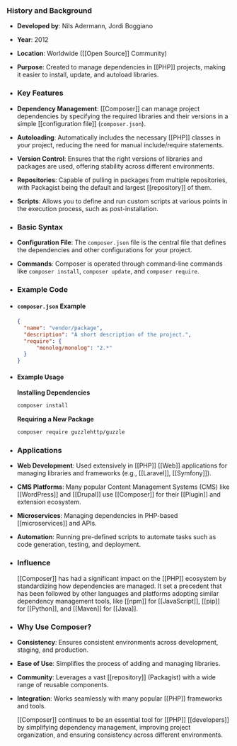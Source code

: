 ### **History and Background**
- **Developed by**: Nils Adermann, Jordi Boggiano
- **Year**: 2012
- **Location**: Worldwide ([[Open Source]] Community)
- **Purpose**: Created to manage dependencies in [[PHP]] projects, making it easier to install, update, and autoload libraries.
- ### **Key Features**
- **Dependency Management**: [[Composer]] can manage project dependencies by specifying the required libraries and their versions in a simple [[configuration file]] (`composer.json`).
- **Autoloading**: Automatically includes the necessary [[PHP]] classes in your project, reducing the need for manual include/require statements.
- **Version Control**: Ensures that the right versions of libraries and packages are used, offering stability across different environments.
- **Repositories**: Capable of pulling in packages from multiple repositories, with Packagist being the default and largest [[repository]] of them.
- **Scripts**: Allows you to define and run custom scripts at various points in the execution process, such as post-installation.
- ### **Basic Syntax**
- **Configuration File**: The `composer.json` file is the central file that defines the dependencies and other configurations for your project.
- **Commands**: Composer is operated through command-line commands like `composer install`, `composer update`, and `composer require`.
- ### **Example Code**
- #### `composer.json` Example
  
  ```json
  {
    "name": "vendor/package",
    "description": "A short description of the project.",
    "require": {
        "monolog/monolog": "2.*"
    }
  }
  ```
- #### Example Usage
  
  **Installing Dependencies**
  
  ```sh
  composer install
  ```
  
  **Requiring a New Package**
  
  ```sh
  composer require guzzlehttp/guzzle
  ```
- ### **Applications**
- **Web Development**: Used extensively in [[PHP]] [[Web]] applications for managing libraries and frameworks (e.g., [[Laravel]], [[Symfony]]).
- **CMS Platforms**: Many popular Content Management Systems (CMS) like [[WordPress]] and [[Drupal]] use [[Composer]] for their [[Plugin]] and extension ecosystem.
- **Microservices**: Managing dependencies in PHP-based [[microservices]] and APIs.
- **Automation**: Running pre-defined scripts to automate tasks such as code generation, testing, and deployment.
- ### **Influence**
  
  [[Composer]] has had a significant impact on the [[PHP]] ecosystem by standardizing how dependencies are managed. It set a precedent that has been followed by other languages and platforms adopting similar dependency management tools, like [[npm]] for [[JavaScript]], [[pip]] for [[Python]], and [[Maven]] for [[Java]].
- ### **Why Use Composer?**
- **Consistency**: Ensures consistent environments across development, staging, and production.
- **Ease of Use**: Simplifies the process of adding and managing libraries.
- **Community**: Leverages a vast [[repository]] (Packagist) with a wide range of reusable components.
- **Integration**: Works seamlessly with many popular [[PHP]] frameworks and tools.
  
  [[Composer]] continues to be an essential tool for [[PHP]] [[developers]] by simplifying dependency management, improving project organization, and ensuring consistency across different environments.